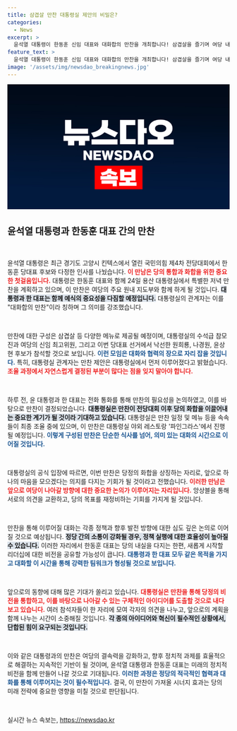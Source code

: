 ```yaml
---
title: 삼겹살 만찬 대통령실 제안의 비밀은?
categories:
  - News
excerpt: >
  윤석열 대통령이 한동훈 신임 대표와 대화합의 만찬을 개최합니다! 삼겹살을 즐기며 여당 내부 화합을 도모하는 이 자리에서 어떤 이야기가 오갈까요? 클릭해서 숨겨진 의미를 확인해 보세요!
feature_text: >
  윤석열 대통령이 한동훈 신임 대표와 대화합의 만찬을 개최합니다! 삼겹살을 즐기며 여당 내부 화합을 도모하는 이 자리에서 어떤 이야기가 오갈까요? 클릭해서 숨겨진 의미를 확인해 보세요!
image: '/assets/img/newsdao_breakingnews.jpg'
---
```


<p><img src="/assets/img/newsdao_breakingnews.jpg" alt="cryptoinkorea 속보" /></p>

<h2 data-ke-size="size26">윤석열 대통령과 한동훈 대표 간의 만찬</h2>

<p data-ke-size="size16">&nbsp;</p>

<p>윤석열 대통령은 최근 경기도 고양시 킨텍스에서 열린 국민의힘 제4차 전당대회에서 한동훈 당대표 후보와 다정한 인사를 나눴습니다. <b><span style="color: #ee2323;">이 만남은 당의 통합과 화합을 위한 중요한 첫걸음입니다.</span></b> 대통령은 한동훈 대표와 함께 24일 용산 대통령실에서 특별한 저녁 만찬을 계획하고 있으며, 이 만찬은 여당의 주요 원내 지도부와 함께 하게 될 것입니다. <b><span style="background-color: #21538527;">대통령과 한 대표는 함께 예식의 중요성을 다짐할 예정입니다.</span></b> 대통령실의 관계자는 이를 "대화합의 만찬"이라 칭하며 그 의미를 강조했습니다. </p>

<p data-ke-size="size16">&nbsp;</p>

<p>만찬에 대한 구성은 삼겹살 등 다양한 메뉴로 제공될 예정이며, 대통령실의 수석급 참모진과 여당의 신임 최고위원, 그리고 이번 당대표 선거에서 낙선한 원희룡, 나경원, 윤상현 후보가 참석할 것으로 보입니다. <b><span style="color: #1a5490;">이런 모임은 대화와 협력의 장으로 자리 잡을 것입니다.</span></b> 특히, 대통령실 관계자는 만찬 제안은 대통령실에서 먼저 이루어졌다고 밝혔습니다. <b><span style="color: #ee2323;">조율 과정에서 자연스럽게 결정된 부분이 많다는 점을 잊지 말아야 합니다.</span></b></p>

<p data-ke-size="size16">&nbsp;</p>

<p>하루 전, 윤 대통령과 한 대표는 전화 통화를 통해 만찬의 필요성을 논의하였고, 이를 바탕으로 만찬이 결정되었습니다. <b><span style="background-color: #21538527;">대통령실은 만찬이 전당대회 이후 당의 화합을 이끌어내는 중요한 계기가 될 것이라 기대하고 있습니다.</span></b> 대통령실은 만찬 일정 및 메뉴 등을 속속들이 최종 조율 중에 있으며, 이 만찬은 대통령실 야외 레스토랑 '파인그라스'에서 진행될 예정입니다. <b><span style="color: #1a5490;">이렇게 구성된 만찬은 단순한 식사를 넘어, 의미 있는 대화의 시간으로 이어질 것입니다.</span></b></p>

<p data-ke-size="size16">&nbsp;</p>

<p>대통령실의 공식 입장에 따르면, 이번 만찬은 당정의 화합을 상징하는 자리로, 앞으로 하나의 마음을 모으겠다는 의지를 다지는 기회가 될 것이라고 전했습니다. <b><span style="color: #ee2323;">이러한 만남은 앞으로 여당이 나아갈 방향에 대한 중요한 논의가 이루어지는 자리입니다.</span></b> 앙상블을 통해 서로의 의견을 교환하고, 당의 목표를 재정비하는 기회를 가지게 될 것입니다.</p>

<p data-ke-size="size16">&nbsp;</p>

<p>만찬을 통해 이루어질 대화는 각종 정책과 향후 발전 방향에 대한 심도 깊은 논의로 이어질 것으로 예상됩니다. <b><span style="background-color: #21538527;">정당 간의 소통이 강화될 경우, 정책 실행에 대한 효율성이 높아질 수 있습니다.</span></b> 이러한 자리에서 한동훈 대표는 당의 내실을 다지는 한편, 새롭게 시작할 리더십에 대한 비전을 공유할 가능성이 큽니다. <b><span style="color: #1a5490;">대통령과 한 대표 모두 같은 목적을 가지고 대화할 이 시간을 통해 강력한 팀워크가 형성될 것으로 보입니다.</span></b></p>

<p data-ke-size="size16">&nbsp;</p>

<p>앞으로의 동향에 대해 많은 기대가 쏠리고 있습니다. <b><span style="color: #ee2323;">대통령실은 만찬을 통해 당정의 비전을 통합하고, 이를 바탕으로 나아갈 수 있는 구체적인 아이디어를 도출할 것으로 내다보고 있습니다.</span></b> 여러 참석자들이 한 자리에 모여 각자의 의견을 나누고, 앞으로의 계획을 함께 나누는 시간이 소중해질 것입니다. <b><span style="background-color: #21538527;">각 종의 아이디어와 혁신이 필수적인 상황에서, 단합된 힘이 요구되는 것입니다.</span></b></p>

<p data-ke-size="size16">&nbsp;</p> 

<p>이와 같은 대통령과의 만찬은 여당의 결속력을 강화하고, 향후 정치적 과제를 효율적으로 해결하는 지속적인 기반이 될 것이며, 윤석열 대통령과 한동훈 대표는 미래의 정치적 비전을 함께 만들어 나갈 것으로 기대됩니다. <b><span style="color: #1a5490;">이러한 과정은 정당의 적극적인 협력과 대화를 통해 이루어지는 것이 필수적입니다.</span></b> 결국, 이 만찬이 가져올 시너지 효과는 당의 미래 전략에 중요한 영향을 미칠 것으로 판단됩니다. </p>

<p data-ke-size="size16">&nbsp;</p>
실시간 뉴스 속보는, <a href="https://newsdao.kr" rel="dofollow">https://newsdao.kr</a>


